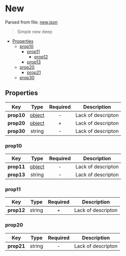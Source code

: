 # __New__
Parsed from file: [new.json](https://github.com/McCastles/JMC/blob/master/examples/simple/simple-deep.json)

> Simple new deep
* [Properties](#properties)
	* [prop10](#prop10)
		* [prop11](#prop11)
			* [prop12](#prop11)
		* [prop13](#prop10)
	* [prop20](#prop20)
		* [prop21](#prop20)
	* [prop30](#properties)
## __Properties__

|Key|Type|Required|Description|
|-|:-:|:-:|-|
|__prop10__|[object](#prop10)|-|Lack of descripton|
|__prop20__|[object](#prop20)|+|Lack of descripton|
|__prop30__|string|-|Lack of descripton|
### __prop10__

|Key|Type|Required|Description|
|-|:-:|:-:|-|
|__prop11__|[object](#prop11)|-|Lack of descripton|
|__prop13__|string|-|Lack of descripton|
### __prop11__

|Key|Type|Required|Description|
|-|:-:|:-:|-|
|__prop12__|string|+|Lack of descripton|
### __prop20__

|Key|Type|Required|Description|
|-|:-:|:-:|-|
|__prop21__|string|-|Lack of descripton|
